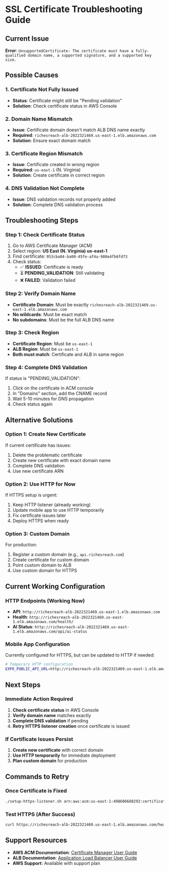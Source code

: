 # SSL Certificate Troubleshooting Guide

## Current Issue
**Error**: `UnsupportedCertificate: The certificate must have a fully-qualified domain name, a supported signature, and a supported key size.`

## Possible Causes

### 1. Certificate Not Fully Issued
- **Status**: Certificate might still be "Pending validation"
- **Solution**: Check certificate status in AWS Console

### 2. Domain Name Mismatch
- **Issue**: Certificate domain doesn't match ALB DNS name exactly
- **Required**: `richesreach-alb-2022321469.us-east-1.elb.amazonaws.com`
- **Solution**: Ensure exact domain match

### 3. Certificate Region Mismatch
- **Issue**: Certificate created in wrong region
- **Required**: `us-east-1` (N. Virginia)
- **Solution**: Create certificate in correct region

### 4. DNS Validation Not Complete
- **Issue**: DNS validation records not properly added
- **Solution**: Complete DNS validation process

## Troubleshooting Steps

### Step 1: Check Certificate Status
1. Go to AWS Certificate Manager (ACM)
2. Select region: **US East (N. Virginia) us-east-1**
3. Find certificate: `953cba04-ba00-45fe-af4a-908e4fb6fd73`
4. Check status:
   - ✅ **ISSUED**: Certificate is ready
   - ⏳ **PENDING_VALIDATION**: Still validating
   - ❌ **FAILED**: Validation failed

### Step 2: Verify Domain Name
- **Certificate Domain**: Must be exactly `richesreach-alb-2022321469.us-east-1.elb.amazonaws.com`
- **No wildcards**: Must be exact match
- **No subdomains**: Must be the full ALB DNS name

### Step 3: Check Region
- **Certificate Region**: Must be `us-east-1`
- **ALB Region**: Must be `us-east-1`
- **Both must match**: Certificate and ALB in same region

### Step 4: Complete DNS Validation
If status is "PENDING_VALIDATION":
1. Click on the certificate in ACM console
2. In "Domains" section, add the CNAME record
3. Wait 5-10 minutes for DNS propagation
4. Check status again

## Alternative Solutions

### Option 1: Create New Certificate
If current certificate has issues:
1. Delete the problematic certificate
2. Create new certificate with exact domain name
3. Complete DNS validation
4. Use new certificate ARN

### Option 2: Use HTTP for Now
If HTTPS setup is urgent:
1. Keep HTTP listener (already working)
2. Update mobile app to use HTTP temporarily
3. Fix certificate issues later
4. Deploy HTTPS when ready

### Option 3: Custom Domain
For production:
1. Register a custom domain (e.g., `api.richesreach.com`)
2. Create certificate for custom domain
3. Point custom domain to ALB
4. Use custom domain for HTTPS

## Current Working Configuration

### HTTP Endpoints (Working Now)
- **API**: `http://richesreach-alb-2022321469.us-east-1.elb.amazonaws.com`
- **Health**: `http://richesreach-alb-2022321469.us-east-1.elb.amazonaws.com/health/`
- **AI Status**: `http://richesreach-alb-2022321469.us-east-1.elb.amazonaws.com/api/ai-status`

### Mobile App Configuration
Currently configured for HTTPS, but can be updated to HTTP if needed:
```bash
# Temporary HTTP configuration
EXPO_PUBLIC_API_URL=http://richesreach-alb-2022321469.us-east-1.elb.amazonaws.com
```

## Next Steps

### Immediate Action Required
1. **Check certificate status** in AWS Console
2. **Verify domain name** matches exactly
3. **Complete DNS validation** if pending
4. **Retry HTTPS listener creation** once certificate is issued

### If Certificate Issues Persist
1. **Create new certificate** with correct domain
2. **Use HTTP temporarily** for immediate deployment
3. **Plan custom domain** for production

## Commands to Retry

### Once Certificate is Fixed
```bash
./setup-https-listener.sh arn:aws:acm:us-east-1:498606688292:certificate/953cba04-ba00-45fe-af4a-908e4fb6fd73
```

### Test HTTPS (After Success)
```bash
curl https://richesreach-alb-2022321469.us-east-1.elb.amazonaws.com/health/
```

## Support Resources
- **AWS ACM Documentation**: [Certificate Manager User Guide](https://docs.aws.amazon.com/acm/)
- **ALB Documentation**: [Application Load Balancer User Guide](https://docs.aws.amazon.com/elasticloadbalancing/latest/application/)
- **AWS Support**: Available with support plan
